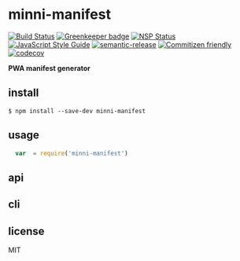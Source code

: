 # minni-manifest

[![Build Status](https://travis-ci.org/santiagogil/minni-manifest.svg?branch=master)](https://travis-ci.org/santiagogil/minni-manifest)
[![Greenkeeper badge](https://badges.greenkeeper.io/santiagogil/minni-manifest.svg)](https://greenkeeper.io/)
[![NSP Status](https://nodesecurity.io/orgs/nnns/projects/7fc35d21-a146-4778-8b36-e7436e7553a3/badge)](https://nodesecurity.io/orgs/nnns/projects/7fc35d21-a146-4778-8b36-e7436e7553a3)
[![JavaScript Style Guide](https://img.shields.io/badge/code_style-standard-brightgreen.svg)](https://standardjs.com)
[![semantic-release](https://img.shields.io/badge/%20%20%F0%9F%93%A6%F0%9F%9A%80-semantic--release-e10079.svg)](https://github.com/semantic-release/semantic-release)
[![Commitizen friendly](https://img.shields.io/badge/commitizen-friendly-brightgreen.svg)](http://commitizen.github.io/cz-cli/)
[![codecov](https://codecov.io/gh/santiagogil/minni-manifest/branch/master/graph/badge.svg)](https://codecov.io/gh/santiagogil/minni-manifest)


**PWA manifest generator**

## install
`$ npm install --save-dev minni-manifest`

## usage
```js
  var  = require('minni-manifest')

```

## api

## cli

## license
MIT
